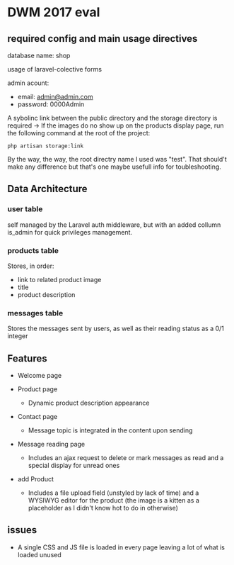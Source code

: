 # DWM 2017 eval

## required config and main usage directives

database name: shop

usage of laravel-colective forms

admin acount: 
- email: admin@admin.com
- password: 0000Admin

A sybolinc link between the public directory and the storage directory is required ->
If the images do no show up on the products display page, run the following command at the root of the project:

    php artisan storage:link

By the way, the way, the root directry name I used was "test". That should't make any difference but that's one maybe usefull info for toubleshooting.

## Data Architecture

### user table

self managed by the Laravel auth middleware, but with an added collumn is_admin for quick privileges management.

### products table

Stores, in order:
- link to related product image
- title
- product description

### messages table

Stores the messages sent by users, as well as their reading status as a 0/1 integer

## Features

- Welcome page

- Product page 

    - Dynamic product description appearance

- Contact page

    - Message topic is integrated in the content upon sending

- Message reading page

    - Includes an ajax request to delete or mark messages as read and a special display for unread ones

- add Product

    - Includes a file upload field (unstyled by lack of time) and a WYSIWYG editor for the product (the image is a kitten as a placeholder as I didn't know hot to do in otherwise) 

## issues

- A single CSS and JS file is loaded in every page leaving a lot of what is loaded unused